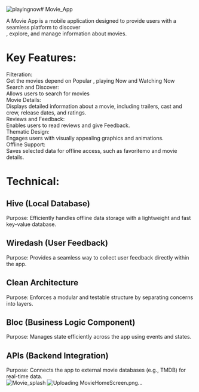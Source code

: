 ![playingnow](https://github.com/user-attachments/assets/357e0133-5f22-4ca7-89cb-14b800566b12)# Movie_App

A Movie App is a mobile application designed to provide users with a seamless platform to discover <br> , explore, and manage information about movies. <br>

# Key Features: <br>

Filteration: <br>
Get the movies depend on  Popular , playing Now and Watching Now <br>
Search and Discover:<br>
Allows users to search for movies <br>
Movie Details: <br>
Displays detailed information about a movie, including  trailers, cast and crew, release dates, and ratings. <br>
Reviews and Feedback: <br>
Enables users to read reviews and give Feedback. <br>
Thematic Design: <br>
Engages users with visually appealing graphics  and animations. <br>
Offline Support: <br>
Saves selected data for offline access, such as favoritemo and movie details. <br>

# Technical:<br>
## Hive (Local Database) <br>
 Purpose: Efficiently handles offline data storage with a lightweight and fast key-value database.<br>
## Wiredash (User Feedback) <br>
 Purpose: Provides a seamless way to collect user feedback directly within the app. <br>
## Clean Architecture <br>
Purpose: Enforces a modular and testable structure by separating concerns into layers. <br>
## Bloc (Business Logic Component) <br>
Purpose: Manages state efficiently across the app using events and states. <br>
## APIs (Backend Integration)
Purpose: Connects the app to external movie databases (e.g., TMDB) for real-time data. <br>
![Movie_splash](https://github.com/user-attachments/assets/6504b16f-f37c-4ee1-9964-c5ba5e0642d8)
![Uploading MovieHomeScreen.png…]()


